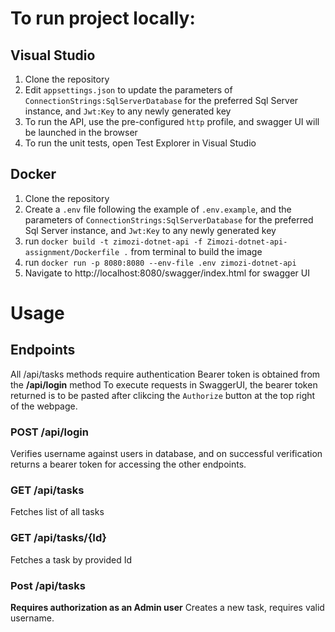 # To run project locally:

## Visual Studio
1. Clone the repository
2. Edit `appsettings.json` to update the parameters of  `ConnectionStrings:SqlServerDatabase` for the preferred Sql Server instance, and `Jwt:Key` to any newly generated key
3. To run the API, use the pre-configured `http` profile, and swagger UI will be launched in the browser
4. To run the unit tests, open Test Explorer in Visual Studio

## Docker
1. Clone the repository
2. Create a `.env` file following the example of `.env.example`, and the parameters of  `ConnectionStrings:SqlServerDatabase` for the preferred Sql Server instance, and `Jwt:Key` to any newly generated key
3. run `docker build -t zimozi-dotnet-api -f Zimozi-dotnet-api-assignment/Dockerfile .` from terminal to build the image
4. run `docker run -p 8080:8080 --env-file .env zimozi-dotnet-api`
5. Navigate to http://localhost:8080/swagger/index.html for swagger UI

# Usage



## Endpoints
All /api/tasks methods require authentication
Bearer token is obtained from the **/api/login** method
To execute requests in SwaggerUI, the bearer token returned is to be pasted after clikcing the `Authorize` button at the top right of the webpage.

### POST /api/login
Verifies username against users in database, and on successful verification returns a bearer token for accessing the other endpoints.


### GET /api/tasks
Fetches list of all tasks
### GET /api/tasks/{Id}
Fetches a task by provided Id
### Post /api/tasks
**Requires authorization as an Admin user**
Creates a new task, requires valid username.

